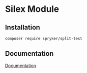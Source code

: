 # Silex Module

## Installation

```
composer require spryker/split-test
```

## Documentation

[Documentation](https://spryker.github.io)
